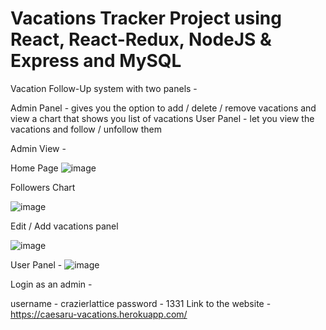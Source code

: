 # Vacations Tracker Project using React, React-Redux, NodeJS & Express and MySQL

Vacation Follow-Up system with two panels -

Admin Panel  -  gives you the option to add / delete / remove vacations and view a chart that shows you list of vacations 
User Panel - let you view the vacations and follow / unfollow them

Admin View - 


Home Page
![image](https://user-images.githubusercontent.com/68593924/160134523-17420224-9c8e-4344-804f-ea0efc6bcda8.png)

Followers Chart

![image](https://user-images.githubusercontent.com/68593924/160134676-6a15bd26-0fb0-42f3-a7fd-79c7c6eccbfd.png)

Edit / Add vacations panel

![image](https://user-images.githubusercontent.com/68593924/160134863-8cb80d48-dc29-4376-9d2a-2bccbb70d5c3.png)

User Panel - 
![image](https://user-images.githubusercontent.com/68593924/160135196-30502df4-b7fd-405f-8306-6e37604d0ce5.png)



Login as an admin -

 username - crazierlattice
 password - 1331
Link to the website - https://caesaru-vacations.herokuapp.com/
